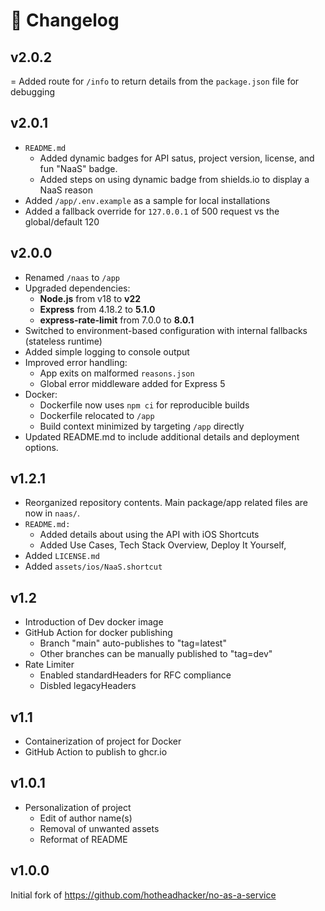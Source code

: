# 📝 Changelog

## v2.0.2
= Added route for `/info` to return details from the `package.json` file for debugging

## v2.0.1
- `README.md`
   - Added dynamic badges for API satus, project version, license, and fun "NaaS" badge.
   - Added steps on using dynamic badge from shields.io to display a NaaS reason
- Added `/app/.env.example` as a sample for local installations
- Added a fallback override for `127.0.0.1` of 500 request vs the global/default 120

## v2.0.0
- Renamed `/naas` to `/app`
- Upgraded dependencies:
   - **Node.js** from v18 to **v22**
   - **Express** from 4.18.2 to **5.1.0**
   - **express-rate-limit** from 7.0.0 to **8.0.1**
- Switched to environment-based configuration with internal fallbacks (stateless runtime)
- Added simple logging to console output
- Improved error handling:
   - App exits on malformed `reasons.json`
   - Global error middleware added for Express 5
- Docker:
   - Dockerfile now uses `npm ci` for reproducible builds
   - Dockerfile relocated to `/app`
   - Build context minimized by targeting `/app` directly
- Updated README.md to include additional details and deployment options.

## v1.2.1
- Reorganized repository contents. Main package/app related files are now in `naas/`.
- `README.md:`
   - Added details about using the API with iOS Shortcuts
   - Added Use Cases, Tech Stack Overview, Deploy It Yourself, 
- Added `LICENSE.md`
- Added `assets/ios/NaaS.shortcut`

## v1.2
- Introduction of Dev docker image
- GitHub Action for docker publishing
   - Branch "main" auto-publishes to "tag=latest"
   - Other branches can be manually published to "tag=dev"
- Rate Limiter
   - Enabled standardHeaders for RFC compliance
   - Disbled legacyHeaders

## v1.1
- Containerization of project for Docker
- GitHub Action to publish to ghcr.io

## v1.0.1
- Personalization of project
   - Edit of author name(s)
   - Removal of unwanted assets
   - Reformat of README

## v1.0.0
Initial fork of https://github.com/hotheadhacker/no-as-a-service
